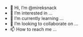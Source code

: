 - 👋 Hi, I’m @mireksnack
- 👀 I’m interested in ...
- 🌱 I’m currently learning ...
- 💞️ I’m looking to collaborate on ...
- 📫 How to reach me ...

<!---
mireksnack/mireksnack is a ✨ special ✨ repository because its `README.md` (this file) appears on your GitHub profile.
You can click the Preview link to take a look at your changes.
--->
